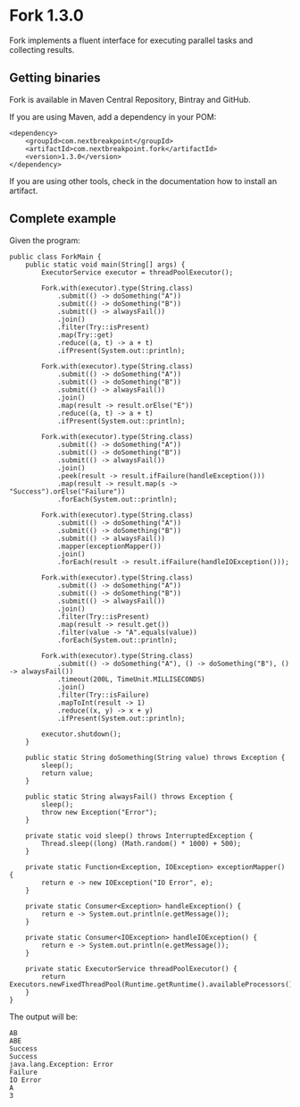 # Fork 1.3.0

Fork implements a fluent interface for executing parallel tasks and collecting results.

## Getting binaries

Fork is available in Maven Central Repository, Bintray and GitHub. 

If you are using Maven, add a dependency in your POM:

    <dependency>
        <groupId>com.nextbreakpoint</groupId>
        <artifactId>com.nextbreakpoint.fork</artifactId>
        <version>1.3.0</version>
    </dependency>

If you are using other tools, check in the documentation how to install an artifact.
  
## Complete example

Given the program:

    public class ForkMain {
        public static void main(String[] args) {
            ExecutorService executor = threadPoolExecutor();
    
            Fork.with(executor).type(String.class)
                .submit(() -> doSomething("A"))
                .submit(() -> doSomething("B"))
                .submit(() -> alwaysFail())
                .join()
                .filter(Try::isPresent)
                .map(Try::get)
                .reduce((a, t) -> a + t)
                .ifPresent(System.out::println);
    
            Fork.with(executor).type(String.class)
                .submit(() -> doSomething("A"))
                .submit(() -> doSomething("B"))
                .submit(() -> alwaysFail())
                .join()
                .map(result -> result.orElse("E"))
                .reduce((a, t) -> a + t)
                .ifPresent(System.out::println);
    
            Fork.with(executor).type(String.class)
                .submit(() -> doSomething("A"))
                .submit(() -> doSomething("B"))
                .submit(() -> alwaysFail())
                .join()
                .peek(result -> result.ifFailure(handleException()))
                .map(result -> result.map(s -> "Success").orElse("Failure"))
                .forEach(System.out::println);
    
            Fork.with(executor).type(String.class)
                .submit(() -> doSomething("A"))
                .submit(() -> doSomething("B"))
                .submit(() -> alwaysFail())
                .mapper(exceptionMapper())
                .join()
                .forEach(result -> result.ifFailure(handleIOException()));
    
            Fork.with(executor).type(String.class)
                .submit(() -> doSomething("A"))
                .submit(() -> doSomething("B"))
                .submit(() -> alwaysFail())
                .join()
                .filter(Try::isPresent)
                .map(result -> result.get())
                .filter(value -> "A".equals(value))
                .forEach(System.out::println);
    
            Fork.with(executor).type(String.class)
                .submit(() -> doSomething("A"), () -> doSomething("B"), () -> alwaysFail())
                .timeout(200L, TimeUnit.MILLISECONDS)
                .join()
                .filter(Try::isFailure)
                .mapToInt(result -> 1)
                .reduce((x, y) -> x + y)
                .ifPresent(System.out::println);
    
            executor.shutdown();
        }
    
        public static String doSomething(String value) throws Exception {
            sleep();
            return value;
        }
    
        public static String alwaysFail() throws Exception {
            sleep();
            throw new Exception("Error");
        }
    
        private static void sleep() throws InterruptedException {
            Thread.sleep((long) (Math.random() * 1000) + 500);
        }
    
        private static Function<Exception, IOException> exceptionMapper() {
            return e -> new IOException("IO Error", e);
        }
    
        private static Consumer<Exception> handleException() {
            return e -> System.out.println(e.getMessage());
        }
    
        private static Consumer<IOException> handleIOException() {
            return e -> System.out.println(e.getMessage());
        }
    
        private static ExecutorService threadPoolExecutor() {
            return Executors.newFixedThreadPool(Runtime.getRuntime().availableProcessors());
        }
    }

The output will be:

    AB
    ABE
    Success
    Success
    java.lang.Exception: Error
    Failure
    IO Error
    A
    3
